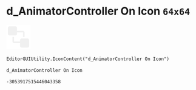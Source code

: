 # d_AnimatorController On Icon `64x64`
<img src="/img/d_AnimatorController%20On%20Icon.png" width=64 height=64>

``` CSharp
EditorGUIUtility.IconContent("d_AnimatorController On Icon")
```
```
d_AnimatorController On Icon
```
```
-3053917515446043358
```

